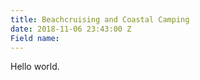 ```yaml
---
title: Beachcruising and Coastal Camping
date: 2018-11-06 23:43:00 Z
Field name: 
---
```


Hello world.